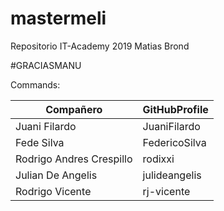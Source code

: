 # mastermeli
Repositorio IT-Academy 2019
Matias Brond

#GRACIASMANU

Commands:

| Compañero| GitHubProfile|
| ----- | ---- |
| Juani Filardo | JuaniFilardo |
| Fede Silva | FedericoSilva |
| Rodrigo Andres Crespillo | rodixxi |
| Julian De Angelis | julideangelis | 
| Rodrigo Vicente | rj-vicente | 
